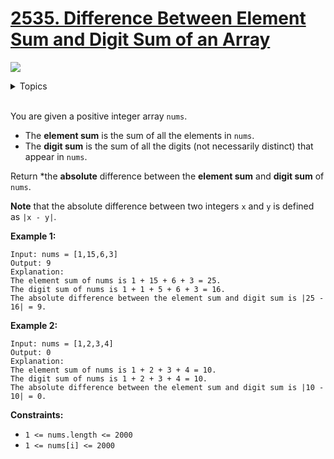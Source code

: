 # [2535. Difference Between Element Sum and Digit Sum of an Array](https://leetcode.cn/problems/difference-between-element-sum-and-digit-sum-of-an-array/description/)

![](https://img.shields.io/badge/Difficulty-Easy-green.svg)

<details>
<summary>Topics</summary>

* [`Array`](https://leetcode.com/tag/array/)
* [`Math`](https://leetcode.com/tag/math/)

</details>
<br />

You are given a positive integer array `nums`.

 + The **element sum** is the sum of all the elements in `nums`.
 + The **digit sum** is the sum of all the digits (not necessarily distinct) that appear in `nums`.

Return *the **absolute** difference between the **element sum** and **digit sum** of `nums`.

**Note** that the absolute difference between two integers `x` and `y` is defined as `|x - y|`.

**Example 1:**

    Input: nums = [1,15,6,3]
    Output: 9
    Explanation: 
    The element sum of nums is 1 + 15 + 6 + 3 = 25.
    The digit sum of nums is 1 + 1 + 5 + 6 + 3 = 16.
    The absolute difference between the element sum and digit sum is |25 - 16| = 9.

**Example 2:**

    Input: nums = [1,2,3,4]
    Output: 0
    Explanation:
    The element sum of nums is 1 + 2 + 3 + 4 = 10.
    The digit sum of nums is 1 + 2 + 3 + 4 = 10.
    The absolute difference between the element sum and digit sum is |10 - 10| = 0.

**Constraints:**

 + `1 <= nums.length <= 2000`
 + `1 <= nums[i] <= 2000`

